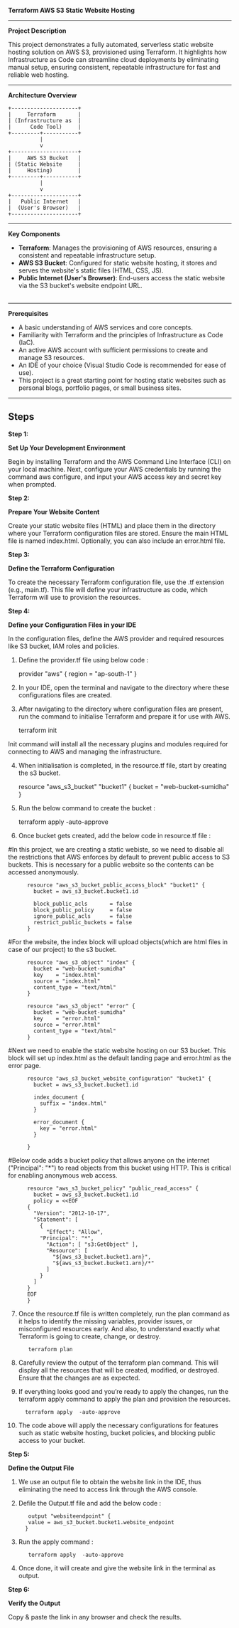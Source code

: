 **Terraform AWS S3 Static Website Hosting**

---

**Project Description**

This project demonstrates a fully automated, serverless static website hosting solution on AWS S3, provisioned using Terraform. It highlights how Infrastructure as Code can streamline cloud deployments by eliminating manual setup, ensuring consistent, repeatable infrastructure for fast and reliable web hosting.

---

**Architecture Overview**
```text
+---------------------+
|     Terraform       |
| (Infrastructure as  |
|      Code Tool)     |
+---------+-----------+
          |
          v
+---------------------+
|     AWS S3 Bucket   |
| (Static Website     |
|     Hosting)        |
+---------+-----------+
          |
          v
+---------------------+
|   Public Internet   |
|  (User's Browser)   |
+---------------------+
```

---

**Key Components**

- **Terraform**: Manages the provisioning of AWS resources, ensuring a consistent and repeatable infrastructure setup.
- **AWS S3 Bucket**: Configured for static website hosting, it stores and serves the website's static files (HTML, CSS, JS).
- **Public Internet (User's Browser)**: End-users access the static website via the S3 bucket's website endpoint URL.
<br><br>
---

**Prerequisites**

- A basic understanding of AWS services and core concepts.
- Familiarity with Terraform and the principles of Infrastructure as Code (IaC).
- An active AWS account with sufficient permissions to create and manage S3 resources.
- An IDE of your choice (Visual Studio Code is recommended for ease of use).
- This project is a great starting point for hosting static websites such as personal blogs, portfolio pages, or small business sites.

---

**Steps**
---

**Step 1:** 

**Set Up Your Development Environment**

Begin by installing Terraform and the AWS Command Line Interface (CLI) on your local machine. Next, configure your AWS credentials by running the command aws configure, and input your AWS access key and secret key when prompted.

**Step 2:**

**Prepare Your Website Content**

Create your static website files (HTML) and place them in the directory where your Terraform configuration files are stored. Ensure the main HTML file is named index.html. Optionally, you can also include an error.html file. 

**Step 3:**

**Define the Terraform Configuration**

To create the necessary Terraform configuration file, use the .tf extension (e.g., main.tf). This file will define your infrastructure as code, which Terraform will use to provision the resources.


**Step 4:** 

**Define your Configuration Files in your IDE**

In the configuration files, define the AWS provider and required resources like S3 bucket, IAM roles and policies. 

1. Define the provider.tf file using below code :

   provider "aws" {
    region = "ap-south-1"
}


2. In your IDE, open the terminal and navigate to the directory where these configurations files are created.

3. After navigating to the directory where configuration files are present, run the command to initialise Terraform and prepare it for use with AWS. 

   terraform init

Init command will install all the necessary plugins and modules required for connecting to AWS and managing the infrastructure. 


4. When initialisation is completed, in the resource.tf file, start by creating the s3 bucket.

   resource "aws_s3_bucket" "bucket1" {
    bucket = "web-bucket-sumidha"
}

5. Run the below command to create the bucket :

   terraform apply -auto-approve


6. Once bucket gets created, add the below code in resource.tf file :

#In this project, we are creating a static webiste, so we need to disable all the restrictions that AWS enforces by default to prevent public access to S3 buckets. This is necessary for a public website so the contents can be accessed anonymously.

          resource "aws_s3_bucket_public_access_block" "bucket1" {
            bucket = aws_s3_bucket.bucket1.id
          
            block_public_acls       = false
            block_public_policy     = false
            ignore_public_acls      = false
            restrict_public_buckets = false
          }


#For the website, the index block will upload objects(which are html files in case of our project) to the s3 bucket. 

          resource "aws_s3_object" "index" {
            bucket = "web-bucket-sumidha"
            key    = "index.html"
            source = "index.html"
            content_type = "text/html"
          }
          
          resource "aws_s3_object" "error" {
            bucket = "web-bucket-sumidha"
            key    = "error.html"
            source = "error.html"
            content_type = "text/html"
          }



#Next we need to enable the static website hosting on our S3 bucket. This block will set up index.html as the default landing page and error.html as the error page.


          resource "aws_s3_bucket_website_configuration" "bucket1" {
            bucket = aws_s3_bucket.bucket1.id
          
            index_document {
              suffix = "index.html"
            }
          
            error_document {
              key = "error.html"
            }
          
          }



#Below code adds a bucket policy that allows anyone on the internet ("Principal": "*") to read objects from this bucket using HTTP. This is critical for enabling anonymous web access.


          resource "aws_s3_bucket_policy" "public_read_access" {
            bucket = aws_s3_bucket.bucket1.id
            policy = <<EOF
          {
            "Version": "2012-10-17",
            "Statement": [
              {
                "Effect": "Allow",
          	  "Principal": "*",
                "Action": [ "s3:GetObject" ],
                "Resource": [
                  "${aws_s3_bucket.bucket1.arn}",
                  "${aws_s3_bucket.bucket1.arn}/*"
                ]
              }
            ]
          }
          EOF
          }


7. Once the resource.tf file is written completely, run the plan command as it helps to identify the missing variables, provider issues, or misconfigured resources early. And also, to understand exactly what Terraform is going to create, change, or destroy.

          terraform plan


8. Carefully review the output of the terraform plan command. This will display all the resources that will be created, modified, or destroyed. Ensure that the changes are as expected.
   

10. If everything looks good and you’re ready to apply the changes, run the terraform apply command to apply the plan and provision the resources.

          terraform apply  -auto-approve


11. The code above will apply the necessary configurations for features such as static website hosting, bucket policies, and blocking public access to your bucket.
    


**Step 5:** 

**Define the Output File**

1. We use an output file to obtain the website link in the IDE, thus eliminating the need to access link through the AWS console.


2. Defile the Output.tf file and add the below code :

          output "websiteendpoint" {
          value = aws_s3_bucket.bucket1.website_endpoint
         }


3. Run the apply command : 

          terraform apply  -auto-approve


4. Once done, it will create and give the website link in the terminal as output.


**Step 6:** 

**Verify the Output**

Copy & paste the link in any browser and check the results.
 



